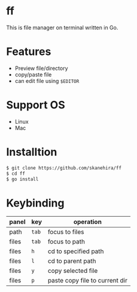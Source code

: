 # ff
This is file manager on terminal written in Go.

# Features
- Preview file/directory
- copy/paste file
- can edit file using `$EDITOR`

# Support OS
- Linux
- Mac

# Installtion
```sh
$ git clone https://github.com/skanehira/ff
$ cd ff
$ go install
```

# Keybinding
| panel | key   | operation                      |
|-------|-------|--------------------------------|
| path  | `tab` | focus to files                 |
| files | `tab` | focus to path                  |
| files | `h`   | cd to specified path           |
| files | `l`   | cd to parent path              |
| files | `y`   | copy selected file             |
| files | `p`   | paste copy file to current dir |
